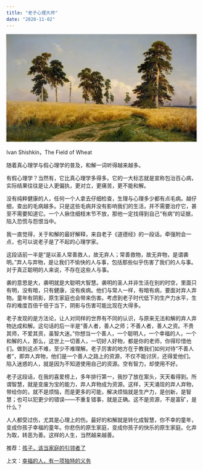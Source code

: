 ```yaml
---
title: "老子心理大师"
date: "2020-11-02"
---
```


![连岳文章](images/连岳文章picture-1.jpg)

Ivan Shishkin，The Field of Wheat

  

随着真心理学与假心理学的普及，和解一词听得越来越多。

  

有假心理学？当然有，它比真心理学多得多。它的一大标志就是宣称包治百心病，实际结果往往是让人更偏执，更对立，更痛苦，更不能和解。

  

没有纯粹健康的人，任何一个人拿去仔细检查，生理与心理多少都有点毛病。越仔细，查出的毛病越多。只是这些毛病并没有影响我们的生活，并不需要治疗它，甚至不需要知道它。一个人揪住细枝末节不放，那他一定找得到自己“有病”的证据，陷入恐慌与怨恨当中。

  

我一直觉得，关于和解的最好解释，来自老子《道德经》的一段话。牵强附会一点，也可以说老子是了不起的心理学家。

  

这段话前一半是“是以圣人常善救人，故无弃人；常善救物，故无弃物，是谓袭明。”弃人与弃物，是让我们不愉快的人与事，包括那些似乎伤害了我们的人与事。对于真正聪明的人来说，不存在这些人与事。

  

袭的意思是大，袭明就是大聪明大智慧。袭明的圣人并非生活在别的时空，里面只有明，没有暗，只有健康，没有疾病。他们与常人一样，有暗有病，要面对弃人弃物。童年有阴影，原生家庭也会带来伤害。考虑到老子时代低下的生产力水平，生存的难度百倍千倍于当下，阴影与伤害可能比现在大得多。

  

老子发现的是方法论，让人对同样的世界有不同的认识，与原来无法和解的弃人弃物达成和解。这句话的后一半是“善人者，善人之师；不善人者，善人之资。不贵其师，不爱其资，虽智大迷。”你想当一个善人，一个聪明人，一个幸福的人，一个和解的人，那么，这世上一切善人，一切好人好物，都是你的老师，你得珍惜他们。做到这点不难，至少不难理解。老子厉害的地方在于教我们如何对待“不善人者”，即弃人弃物，他们是一个善人之路上的资源，不仅不能讨厌，还得爱他们。陷入迷惑的人，就是因为不知道使用自己的资源。空有智力，却使用不好。

  

老子这段话，在我的喜爱榜上，多年排行第一，我抄了放在案头，天天看得到。所谓智慧，就是变废为宝的能力，弃人弃物成为资源。这样，天天涌现的弃人弃物，带给你的，就不是烦恼，而是更多的可能，解决烦恼就是生产力，是创新，是智慧；也可以犯更少的错误——不重复错事，就是正确。这不是资源，不是富矿，是什么？

  

人人都受过伤，尤其是心理上的伤。最好的和解就是转化成智慧，你不幸的童年，变成你孩子幸福的童年。你悲伤的原生家庭，变成你孩子的快乐的原生家庭。化弃为取，转恶为善。这样的人生，当然越来越善。

  

推荐：[孩子，该当家庭的引领者了](http://mp.weixin.qq.com/s?__biz=MjM5NDU0Mjk2MQ==&mid=2651633119&idx=1&sn=ad71fdbb289972dff1391f6db6be392c&chksm=bd7e31c18a09b8d710a3d552f407d6e99afc615448484fb5ca77d18373007a15aad4fb85a54c&scene=21#wechat_redirect)  

上文：[幸福的人，有一项独特的义务](http://mp.weixin.qq.com/s?__biz=MjM5NDU0Mjk2MQ==&mid=2651656181&idx=1&sn=dee99e1ae83775958b75b33cd60dae14&chksm=bd7f8beb8a0802fd4e4a07e18180490feec1d25c502f46daad16702b65c16d717556348a90c7&scene=21#wechat_redirect)
